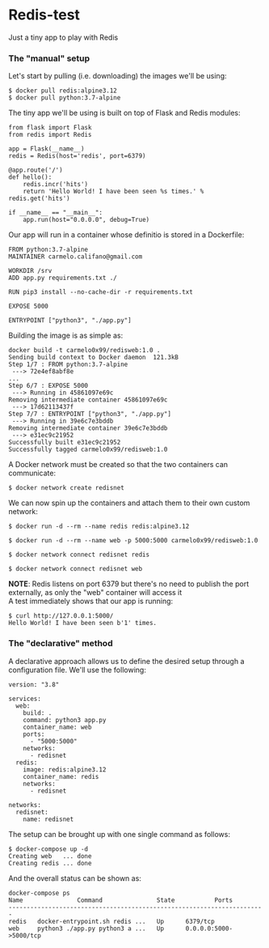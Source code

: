 # Redis-test
Just a tiny app to play with Redis

### The "manual" setup
Let's start by pulling (i.e. downloading) the images we'll be using:
```
$ docker pull redis:alpine3.12
$ docker pull python:3.7-alpine
```

The tiny app we'll be using is built on top of Flask and Redis modules:
```
from flask import Flask
from redis import Redis

app = Flask(__name__)
redis = Redis(host='redis', port=6379)

@app.route('/')
def hello():
    redis.incr('hits')
    return 'Hello World! I have been seen %s times.' % redis.get('hits')

if __name__ == "__main__":
    app.run(host="0.0.0.0", debug=True)
```

Our app will run in a container whose definitio is stored in a Dockerfile:
```
FROM python:3.7-alpine
MAINTAINER carmelo.califano@gmail.com

WORKDIR /srv
ADD app.py requirements.txt ./

RUN pip3 install --no-cache-dir -r requirements.txt

EXPOSE 5000

ENTRYPOINT ["python3", "./app.py"]
```

Building the image is as simple as:
```
docker build -t carmelo0x99/redisweb:1.0 .
Sending build context to Docker daemon  121.3kB
Step 1/7 : FROM python:3.7-alpine
 ---> 72e4ef8abf8e
...
Step 6/7 : EXPOSE 5000
 ---> Running in 45861097e69c
Removing intermediate container 45861097e69c
 ---> 17d62113437f
Step 7/7 : ENTRYPOINT ["python3", "./app.py"]
 ---> Running in 39e6c7e3bddb
Removing intermediate container 39e6c7e3bddb
 ---> e31ec9c21952
Successfully built e31ec9c21952
Successfully tagged carmelo0x99/redisweb:1.0
```

A Docker network must be created so that the two containers can communicate:
```
$ docker network create redisnet
```

We can now spin up the containers and attach them to their own custom network:
```
$ docker run -d --rm --name redis redis:alpine3.12

$ docker run -d --rm --name web -p 5000:5000 carmelo0x99/redisweb:1.0

$ docker network connect redisnet redis

$ docker network connect redisnet web
```
**NOTE**: Redis listens on port 6379 but there's no need to publish the port externally, as only the "web" container will access it</br>
A test immediately shows that our app is running:
```
$ curl http://127.0.0.1:5000/
Hello World! I have been seen b'1' times.
```

### The "declarative" method
A declarative approach allows us to define the desired setup through a configuration file. We'll use the following:
```
version: "3.8"

services:
  web:
    build: .
    command: python3 app.py
    container_name: web
    ports:
      - "5000:5000"
    networks:
      - redisnet
  redis:
    image: redis:alpine3.12
    container_name: redis
    networks:
      - redisnet

networks:
  redisnet:
    name: redisnet
```

The setup can be brought up with one single command as follows:
```
$ docker-compose up -d
Creating web   ... done
Creating redis ... done
```

And the overall status can be shown as:
```
docker-compose ps
Name               Command               State           Ports
-----------------------------------------------------------------------
redis   docker-entrypoint.sh redis ...   Up      6379/tcp
web     python3 ./app.py python3 a ...   Up      0.0.0.0:5000->5000/tcp
```



